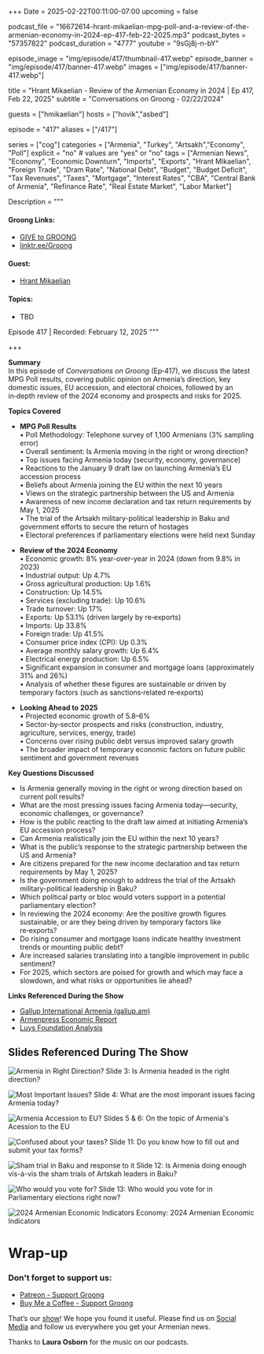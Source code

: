 +++
Date = 2025-02-22T00:11:00-07:00
upcoming = false

podcast_file = "16672614-hrant-mikaelian-mpg-poll-and-a-review-of-the-armenian-economy-in-2024-ep-417-feb-22-2025.mp3"
podcast_bytes = "57357822"
podcast_duration = "4777"
youtube = "9sGj8j-n-bY"

episode_image = "img/episode/417/thumbnail-417.webp"
episode_banner = "img/episode/417/banner-417.webp"
images = ["img/episode/417/banner-417.webp"]

title = "Hrant Mikaelian - Review of the Armenian Economy in 2024 | Ep 417, Feb 22, 2025"
subtitle = "Conversations on Groong - 02/22/2024"

guests = ["hmikaelian"]
hosts = ["hovik","asbed"]

episode = "417"
aliases = ["/417"]

series = ["cog"]
categories = ["Armenia", "Turkey", "Artsakh","Economy", "Poll"]
explicit = "no" # values are "yes" or "no"
tags = ["Armenian News", "Economy", "Economic Downturn", "Imports", "Exports", "Hrant Mikaelian", "Foreign Trade", "Dram Rate", "National Debt", "Budget", "Budget Deficit", "Tax Revenues", "Taxes", "Mortgage", "Interest Rates", "CBA", "Central Bank of Armenia", "Refinance Rate", "Real Estate Market", "Labor Market"]

Description = """

#### Groong Links:
* [GIVE to GROONG](https://podcasts.groong.org/donate)
* [linktr.ee/Groong](https://linktr.ee/groong)

#### Guest:
* [Hrant Mikaelian](/guest/hmikaelian)

#### Topics:
* TBD


Episode 417 | Recorded: February 12, 2025
"""

+++

**Summary**  
In this episode of *Conversations on Groong* (Ep‑417), we discuss the latest MPG Poll results, covering public opinion on Armenia’s direction, key domestic issues, EU accession, and electoral choices, followed by an in‑depth review of the 2024 economy and prospects and risks for 2025.

**Topics Covered**  
- **MPG Poll Results**  
  • Poll Methodology: Telephone survey of 1,100 Armenians (3% sampling error)  
  • Overall sentiment: Is Armenia moving in the right or wrong direction?  
  • Top issues facing Armenia today (security, economy, governance)  
  • Reactions to the January 9 draft law on launching Armenia’s EU accession process  
  • Beliefs about Armenia joining the EU within the next 10 years  
  • Views on the strategic partnership between the US and Armenia  
  • Awareness of new income declaration and tax return requirements by May 1, 2025  
  • The trial of the Artsakh military-political leadership in Baku and government efforts to secure the return of hostages  
  • Electoral preferences if parliamentary elections were held next Sunday

- **Review of the 2024 Economy**  
  • Economic growth: 8% year-over-year in 2024 (down from 9.8% in 2023)  
  • Industrial output: Up 4.7%  
  • Gross agricultural production: Up 1.6%  
  • Construction: Up 14.5%  
  • Services (excluding trade): Up 10.6%  
  • Trade turnover: Up 17%  
  • Exports: Up 53.1% (driven largely by re‑exports)  
  • Imports: Up 33.8%  
  • Foreign trade: Up 41.5%  
  • Consumer price index (CPI): Up 0.3%  
  • Average monthly salary growth: Up 6.4%  
  • Electrical energy production: Up 6.5%  
  • Significant expansion in consumer and mortgage loans (approximately 31% and 26%)  
  • Analysis of whether these figures are sustainable or driven by temporary factors (such as sanctions‑related re‑exports)

- **Looking Ahead to 2025**  
  • Projected economic growth of 5.8–6%  
  • Sector-by‑sector prospects and risks (construction, industry, agriculture, services, energy, trade)  
  • Concerns over rising public debt versus improved salary growth  
  • The broader impact of temporary economic factors on future public sentiment and government revenues

**Key Questions Discussed**  
- Is Armenia generally moving in the right or wrong direction based on current poll results?  
- What are the most pressing issues facing Armenia today—security, economic challenges, or governance?  
- How is the public reacting to the draft law aimed at initiating Armenia’s EU accession process?  
- Can Armenia realistically join the EU within the next 10 years?  
- What is the public’s response to the strategic partnership between the US and Armenia?  
- Are citizens prepared for the new income declaration and tax return requirements by May 1, 2025?  
- Is the government doing enough to address the trial of the Artsakh military-political leadership in Baku?  
- Which political party or bloc would voters support in a potential parliamentary election?  
- In reviewing the 2024 economy: Are the positive growth figures sustainable, or are they being driven by temporary factors like re‑exports?  
- Do rising consumer and mortgage loans indicate healthy investment trends or mounting public debt?  
- Are increased salaries translating into a tangible improvement in public sentiment?  
- For 2025, which sectors are poised for growth and which may face a slowdown, and what risks or opportunities lie ahead?

**Links Referenced During the Show**  
- [Gallup International Armenia (gallup.am)](http://gallup.am)  
- [Armenpress Economic Report](https://armenpress.am/en/article/1211464)
- [Luys Foundation Analysis](https://www.luys.am/img/artpic/small/734572033d27e593e00004-%D5%8F%D4%B1%D5%91-1-12_31.01.2025.pdf)  



## **Slides Referenced During The Show**

![Armenia in Right Direction?](/img/episode/417/slides/MPG-slide-3.webp "Armenia in Right Direction?")
Slide 3: Is Armenia headed in the right direction?


![Most Important Issues?](/img/episode/417/slides/MPG-slide-4.webp "Most Important Issues?")
Slide 4: What are the most imporant issues facing Armenia today?


![Armenia Accession to EU?](/img/episode/417/slides/MPG-slide-5-6.webp "Armenia Accession to EU?")
Slides 5 & 6: On the topic of Armenia's Acession to the EU


![Confused about your taxes?](/img/episode/417/slides/MPG-slide-11.webp "Confused about your taxes?")
Slide 11: Do you know how to fill out and submit your tax forms?


![Sham trial in Baku and response to it](/img/episode/417/slides/MPG-slide-12.webp "Sham trial in Baku and response to it")
Slide 12: Is Armenia doing enough vis-à-vis the sham trials of Artskah leaders in Baku?


![Who would you vote for?](/img/episode/417/slides/MPG-slide-13.webp "Who would you vote for?")
Slide 13: Who would you vote for in Parliamentary elections right now?


![2024 Armenian Economic Indicators](/img/episode/417/slides/Economy-slide.webp "2024 Armenian Economic Indicators")
Economy: 2024 Armenian Economic Indicators



# Wrap-up

### **Don't forget to support us:**
* [Patreon - Support Groong](https://www.patreon.com/ann_groong)
* [Buy Me a Coffee - Support Groong](https://www.buymeacoffee.com/groong)


That’s our [show](https://podcasts.groong.org/)! We hope you found it useful. Please find us on [Social Media](https://linktr.ee/groong) and follow us everywhere you get your Armenian news.

Thanks to **Laura Osborn** for the music on our podcasts.
